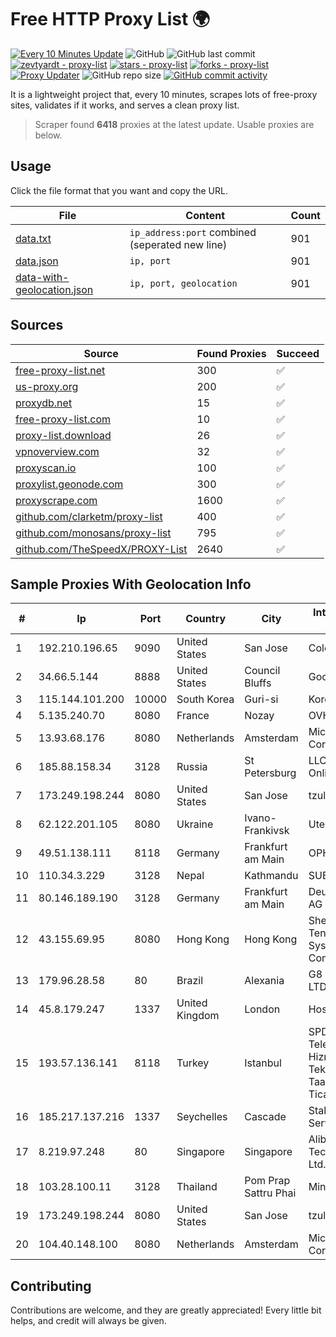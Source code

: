 
# Free HTTP Proxy List 🌍

[![Every 10 Minutes Update](https://github.com/mertguvencli/http-proxy-list/actions/workflows/main.yml/badge.svg?branch=main)](https://github.com/mertguvencli/http-proxy-list/actions/workflows/main.yml)
![GitHub](https://img.shields.io/github/license/mertguvencli/http-proxy-list)
![GitHub last commit](https://img.shields.io/github/last-commit/mertguvencli/http-proxy-list)
[![zevtyardt - proxy-list](https://img.shields.io/static/v1?label=zevtyardt&message=proxy-list&color=blue&logo=github)](https://github.com/zevtyardt/proxy-list "Go to GitHub repo")
[![stars - proxy-list](https://img.shields.io/github/stars/zevtyardt/proxy-list?style=social)](https://github.com/zevtyardt/proxy-list)
[![forks - proxy-list](https://img.shields.io/github/forks/zevtyardt/proxy-list?style=social)](https://github.com/zevtyardt/proxy-list)
[![Proxy Updater](https://github.com/zevtyardt/proxy-list/workflows/Proxy%20Updater/badge.svg)](https://github.com/zevtyardt/proxy-list/actions?query=workflow:"Proxy+Updater")
![GitHub repo size](https://img.shields.io/github/repo-size/zevtyardt/proxy-list)
[![GitHub commit activity](https://img.shields.io/github/commit-activity/m/zevtyardt/proxy-list?logo=commits)](https://github.com/zevtyardt/proxy-list/commits/main)

It is a lightweight project that, every 10 minutes, scrapes lots of free-proxy sites, validates if it works, and serves a clean proxy list.

> Scraper found **6418** proxies at the latest update. Usable proxies are below.

## Usage

Click the file format that you want and copy the URL.

|File|Content|Count|
|----|-------|-----|
|[data.txt](https://raw.githubusercontent.com/mertguvencli/http-proxy-list/main/proxy-list/data.txt)|`ip_address:port` combined (seperated new line)|901|
|[data.json](https://raw.githubusercontent.com/mertguvencli/http-proxy-list/main/proxy-list/data.json)|`ip, port`|901|
|[data-with-geolocation.json](https://raw.githubusercontent.com/mertguvencli/http-proxy-list/main/proxy-list/data-with-geolocation.json)|`ip, port, geolocation`|901|

## Sources

|Source|Found Proxies|Succeed|
|------|-------------|-------|
|[free-proxy-list.net](https://free-proxy-list.net)|300|✅|
|[us-proxy.org](https://www.us-proxy.org)|200|✅|
|[proxydb.net](http://proxydb.net)|15|✅|
|[free-proxy-list.com](https://free-proxy-list.com/?page=&port=&type%5B%5D=http&type%5B%5D=https&up_time=0&search=Search)|10|✅|
|[proxy-list.download](https://www.proxy-list.download/HTTP)|26|✅|
|[vpnoverview.com](https://vpnoverview.com/privacy/anonymous-browsing/free-proxy-servers)|32|✅|
|[proxyscan.io](https://www.proxyscan.io)|100|✅|
|[proxylist.geonode.com](https://proxylist.geonode.com/api/proxy-list?limit=300&page=1&sort_by=lastChecked&sort_type=desc&protocols=http,https)|300|✅|
|[proxyscrape.com](https://api.proxyscrape.com/v2/?request=displayproxies&protocol=http&timeout=10000&country=all&ssl=all&anonymity=all)|1600|✅|
|[github.com/clarketm/proxy-list](https://raw.githubusercontent.com/clarketm/proxy-list/master/proxy-list-raw.txt)|400|✅|
|[github.com/monosans/proxy-list](https://raw.githubusercontent.com/monosans/proxy-list/main/proxies/http.txt)|795|✅|
|[github.com/TheSpeedX/PROXY-List](https://raw.githubusercontent.com/TheSpeedX/PROXY-List/master/http.txt)|2640|✅|


## Sample Proxies With Geolocation Info

|#|Ip|Port|Country|City|Internet Service Provider|
|-|--|----|-------|----|-------------------------|
|1|192.210.196.65|9090|United States|San Jose|ColoCrossing|
|2|34.66.5.144|8888|United States|Council Bluffs|Google LLC|
|3|115.144.101.200|10000|South Korea|Guri-si|Korea Telecom|
|4|5.135.240.70|8080|France|Nozay|OVH SAS|
|5|13.93.68.176|8080|Netherlands|Amsterdam|Microsoft Corporation|
|6|185.88.158.34|3128|Russia|St Petersburg|LLC Country Online|
|7|173.249.198.244|8080|United States|San Jose|tzulo, inc.|
|8|62.122.201.105|8080|Ukraine|Ivano-Frankivsk|Uteam LTD|
|9|49.51.138.111|8118|Germany|Frankfurt am Main|OPHL|
|10|110.34.3.229|3128|Nepal|Kathmandu|SUBISU C7|
|11|80.146.189.190|3128|Germany|Frankfurt am Main|Deutsche Telekom AG|
|12|43.155.69.95|8080|Hong Kong|Hong Kong|Shenzhen Tencent Computer Systems Company Limited|
|13|179.96.28.58|80|Brazil|Alexania|G8 NETWORKS LTDA|
|14|45.8.179.247|1337|United Kingdom|London|Hostland LLC|
|15|193.57.136.141|8118|Turkey|Istanbul|SPDNet Telekomunikasyon Hizmetleri Bilgi Teknolojileri Taahhut Sanayi Ve Ticare|
|16|185.217.137.216|1337|Seychelles|Cascade|Stallion Network Services Limited|
|17|8.219.97.248|80|Singapore|Singapore|Alibaba (US) Technology Co., Ltd.|
|18|103.28.100.11|3128|Thailand|Pom Prap Sattru Phai|Ministry of Interior|
|19|173.249.198.244|8080|United States|San Jose|tzulo, inc.|
|20|104.40.148.100|8080|Netherlands|Amsterdam|Microsoft Corporation|



## Contributing

Contributions are welcome, and they are greatly appreciated! Every
little bit helps, and credit will always be given.

